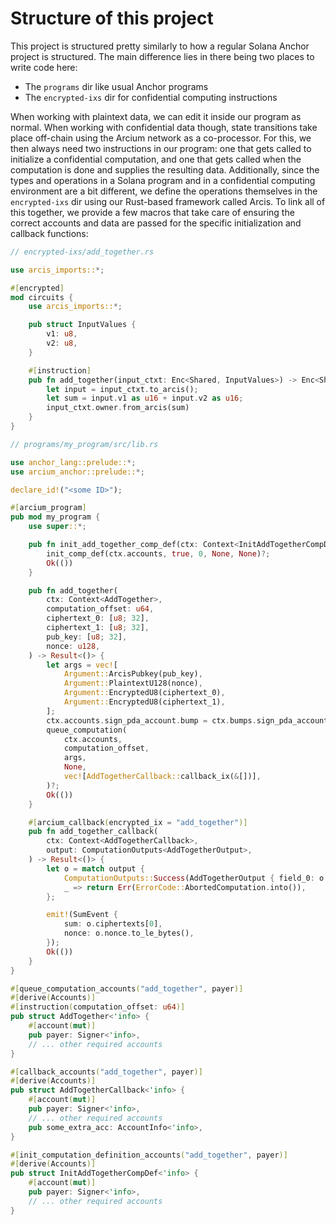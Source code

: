 # Structure of this project

This project is structured pretty similarly to how a regular Solana Anchor project is structured. The main difference lies in there being two places to write code here:

- The `programs` dir like usual Anchor programs
- The `encrypted-ixs` dir for confidential computing instructions

When working with plaintext data, we can edit it inside our program as normal. When working with confidential data though, state transitions take place off-chain using the Arcium network as a co-processor. For this, we then always need two instructions in our program: one that gets called to initialize a confidential computation, and one that gets called when the computation is done and supplies the resulting data. Additionally, since the types and operations in a Solana program and in a confidential computing environment are a bit different, we define the operations themselves in the `encrypted-ixs` dir using our Rust-based framework called Arcis. To link all of this together, we provide a few macros that take care of ensuring the correct accounts and data are passed for the specific initialization and callback functions:

```rust
// encrypted-ixs/add_together.rs

use arcis_imports::*;

#[encrypted]
mod circuits {
    use arcis_imports::*;

    pub struct InputValues {
        v1: u8,
        v2: u8,
    }

    #[instruction]
    pub fn add_together(input_ctxt: Enc<Shared, InputValues>) -> Enc<Shared, u16> {
        let input = input_ctxt.to_arcis();
        let sum = input.v1 as u16 + input.v2 as u16;
        input_ctxt.owner.from_arcis(sum)
    }
}

// programs/my_program/src/lib.rs

use anchor_lang::prelude::*;
use arcium_anchor::prelude::*;

declare_id!("<some ID>");

#[arcium_program]
pub mod my_program {
    use super::*;

    pub fn init_add_together_comp_def(ctx: Context<InitAddTogetherCompDef>) -> Result<()> {
        init_comp_def(ctx.accounts, true, 0, None, None)?;
        Ok(())
    }

    pub fn add_together(
        ctx: Context<AddTogether>,
        computation_offset: u64,
        ciphertext_0: [u8; 32],
        ciphertext_1: [u8; 32],
        pub_key: [u8; 32],
        nonce: u128,
    ) -> Result<()> {
        let args = vec![
            Argument::ArcisPubkey(pub_key),
            Argument::PlaintextU128(nonce),
            Argument::EncryptedU8(ciphertext_0),
            Argument::EncryptedU8(ciphertext_1),
        ];
        ctx.accounts.sign_pda_account.bump = ctx.bumps.sign_pda_account;
        queue_computation(
            ctx.accounts,
            computation_offset,
            args,
            None,
            vec![AddTogetherCallback::callback_ix(&[])],
        )?;
        Ok(())
    }

    #[arcium_callback(encrypted_ix = "add_together")]
    pub fn add_together_callback(
        ctx: Context<AddTogetherCallback>,
        output: ComputationOutputs<AddTogetherOutput>,
    ) -> Result<()> {
        let o = match output {
            ComputationOutputs::Success(AddTogetherOutput { field_0: o }) => o,
            _ => return Err(ErrorCode::AbortedComputation.into()),
        };

        emit!(SumEvent {
            sum: o.ciphertexts[0],
            nonce: o.nonce.to_le_bytes(),
        });
        Ok(())
    }
}

#[queue_computation_accounts("add_together", payer)]
#[derive(Accounts)]
#[instruction(computation_offset: u64)]
pub struct AddTogether<'info> {
    #[account(mut)]
    pub payer: Signer<'info>,
    // ... other required accounts
}

#[callback_accounts("add_together", payer)]
#[derive(Accounts)]
pub struct AddTogetherCallback<'info> {
    #[account(mut)]
    pub payer: Signer<'info>,
    // ... other required accounts
    pub some_extra_acc: AccountInfo<'info>,
}

#[init_computation_definition_accounts("add_together", payer)]
#[derive(Accounts)]
pub struct InitAddTogetherCompDef<'info> {
    #[account(mut)]
    pub payer: Signer<'info>,
    // ... other required accounts
}
```

